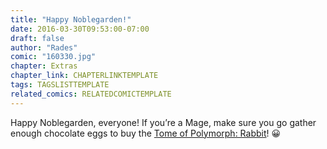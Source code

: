 ```yaml
---
title: "Happy Noblegarden!"
date: 2016-03-30T09:53:00-07:00
draft: false
author: "Rades"
comic: "160330.jpg"
chapter: Extras
chapter_link: CHAPTERLINKTEMPLATE
tags: TAGSLISTTEMPLATE
related_comics: RELATEDCOMICTEMPLATE
---
```


Happy Noblegarden, everyone! If you’re a Mage, make sure you go gather enough chocolate eggs to buy the [Tome of Polymorph: Rabbit](http://www.wowhead.com/item=44793/tome-of-polymorph-rabbit)!  😀

